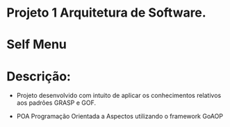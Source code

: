 # Projeto 1 Arquitetura de Software. 
# Self Menu

# Descrição:
 - Projeto desenvolvido com intuito de aplicar os conhecimentos relativos aos
 padrões GRASP e GOF.

 - POA Programação Orientada a Aspectos utilizando o framework GoAOP